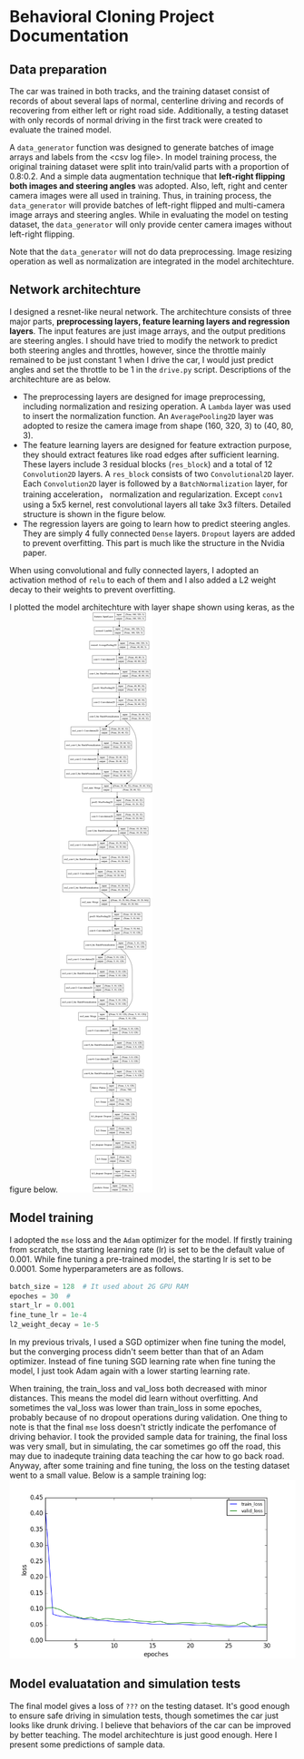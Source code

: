 # Behavioral Cloning Project Documentation

## Data preparation

The car was trained in both tracks, and the training dataset consist of records of about several laps of normal, centerline driving and records of recovering from either left or right road side. Additionally, a testing dataset with only records of normal driving in the first track were created to evaluate the trained model. 

A `data_generator` function was designed to generate batches of image arrays and labels from the \<csv log file\>. In model training process, the original training dataset were split into train/valid parts with a proportion of 0.8:0.2. And a simple data augmentation technique that **left-right flipping both images and steering angles** was adopted. Also, left, right and center camera images were all used in training. Thus, in training process, the `data_generator` will provide batches of left-right flipped and multi-camera image arrays and steering angles. While in evaluating the model on testing dataset, the `data_generator` will only provide center camera images without left-right flipping.

Note that the `data_generator` will not do data preprocessing. Image resizing operation as well as normalization are integrated in the model architechture.

## Network architechture

I designed a resnet-like neural network. The architechture consists of three major parts, **preprocessing layers, feature learning layers and regression layers**. The input features are just image arrays, and the output preditions are steering angles. I should have tried to modify the network to predict both steering angles and throttles, however, since the throttle mainly remained to be just constant 1 when I drive the car, I would just predict angles and set the throttle to be 1 in the `drive.py` script. Descriptions of the architechture are as below.

- The preprocessing layers are designed for image preprocessing, including normalization and resizing operation. A `Lambda` layer was used to insert the normalization function. An `AveragePooling2D` layer was adopted to resize the camera image from shape (160, 320, 3) to (40, 80, 3).
- The feature learning layers are designed for feature extraction purpose, they should extract features like road edges after sufficient learning. These layers include 3 residual blocks (`res_block`) and a total of 12 `Convolution2D` layers. A `res_block` consists of two `Convolutional2D` layer. Each `Convolution2D` layer is followed by a `BatchNormalization` layer, for training acceleration， normalization and regularization. Except `conv1` using a 5x5 kernel, rest convolutional layers all take 3x3 filters. Detailed structure is shown in the figure below.
- The regression layers are going to learn how to predict steering angles. They are simply 4 fully connected `Dense` layers. `Dropout` layers are added to prevent overfitting. This part is much like the structure in the Nvidia paper.

When using convolutional and fully connected layers, I adopted an activation method of `relu` to each of them and I also added a L2 weight decay to their weights to prevent overfitting. 

I plotted the model architechture with layer shape shown using keras, as the figure below.
![Model architechture](model.png)

## Model training

I adopted the `mse` loss and the `Adam` optimizer for the model. If firstly training from scratch, the starting learning rate (lr) is set to be the default value of 0.001. While fine tuning a pre-trained model, the starting lr is set to be 0.0001.
Some hyperparameters are as follows.

```python
batch_size = 128  # It used about 2G GPU RAM
epoches = 30  # 
start_lr = 0.001
fine_tune_lr = 1e-4
l2_weight_decay = 1e-5
```
In my previous trivals, I used a SGD optimizer when fine tuning the model, but the converging process didn't seem better than that of an Adam optimizer. Instead of fine tuning SGD learning rate when fine tuning the model, I just took Adam again with a lower starting learning rate.

When training, the train_loss and val_loss both decreased with minor distances. This means the model did learn without overfitting. And sometimes the val_loss was lower than train_loss in some epoches, probably because of no dropout operations during validation. One thing to note is that the final `mse` loss doesn't strictly indicate the perfomance of driving behavior. I took the provided sample data for training, the final loss was very small, but in simulating, the car sometimes go off the road, this may due to inadequte training data teaching the car how to go back road. Anyway, after some training and fine tuning, the loss on the testing dataset went to a small value. Below is a sample training log: ![training_log](log.png)

## Model evaluatation and simulation tests

The final model gives a loss of `???` on the testing dataset. It's good enough to ensure safe driving in simulation tests, though sometimes the car just looks like drunk driving. I believe that behaviors of the car can be improved by better teaching. The model architechture is just good enough. Here I present some predictions of sample data.
